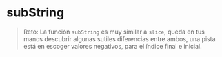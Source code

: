 # subString
> Reto: La función `subString` es muy similar a `slice`, queda en tus manos descubrir algunas sutiles diferencias entre ambos, una pista está en escoger valores negativos, para el índice final e inicial.



